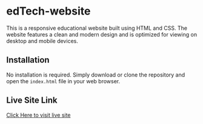 # edTech-website

This is a responsive educational website built using HTML and CSS. The website features a clean and modern design and is optimized for viewing on desktop and mobile devices.

## Installation

No installation is required. Simply download or clone the repository and open the `index.html` file in your web browser.

## Live Site Link

[Click Here to visit live site](https://learninginstituteassignment.netlify.app/)
